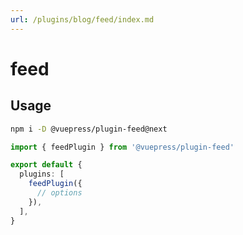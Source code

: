 ```yaml
---
url: /plugins/blog/feed/index.md
---
```

# feed

## Usage

```bash
npm i -D @vuepress/plugin-feed@next
```

```ts title=".vuepress/config.ts"
import { feedPlugin } from '@vuepress/plugin-feed'

export default {
  plugins: [
    feedPlugin({
      // options
    }),
  ],
}
```

